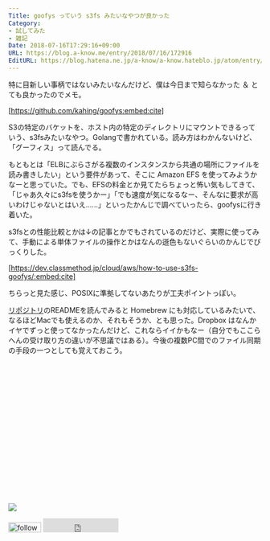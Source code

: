 ```yaml
---
Title: goofys っていう s3fs みたいなやつが良かった
Category:
- 試してみた
- 雑記
Date: 2018-07-16T17:29:16+09:00
URL: https://blog.a-know.me/entry/2018/07/16/172916
EditURL: https://blog.hatena.ne.jp/a-know/a-know.hateblo.jp/atom/entry/10257846132601702622
---
```


特に目新しい事柄ではないみたいなんだけど、僕は今日まで知らなかった ＆ とても良かったのでメモ。



[https://github.com/kahing/goofys:embed:cite]



S3の特定のバケットを、ホスト内の特定のディレクトリにマウントできるっていう、s3fsみたいなやつ。Golangで書かれている。読み方はわかんないけど、「グーフィス」って読んでる。




<!-- more -->




もともとは「ELBにぶらさがる複数のインスタンスから共通の場所にファイルを読み書きしたい」という要件があって、そこに Amazon EFS を使ってみようかなーと思っていた。でも、EFSの料金とか見てたらちょっと怖い気もしてきて、「じゃあ久々にs3fsを使うかー」「でも速度が気になるなー、そんなに要求が高いわけじゃないとはいえ......」といったかんじで調べていったら、goofysに行き着いた。


s3fsとの性能比較とかは↓の記事とかでもされているのだけど、実際に使ってみて、手動による単体ファイルの操作とかはなんの遜色もないぐらいのかんじでびっくりした。



[https://dev.classmethod.jp/cloud/aws/how-to-use-s3fs-goofys/:embed:cite]


ちらっと見た感じ、POSIXに準拠してないあたりが工夫ポイントっぽい。


[リポジトリ](https://github.com/kahing/goofys)のREADMEを読んでみると Homebrew にも対応しているみたいで、なるほどMacでも使えるのか、それもそうか、とも思った。Dropbox はなんかイヤでずっと使ってなかったんだけど、これならイイかもなー（自分でもここらへんの受け取り方の違いが不思議ではある）。今後の複数PC間でのファイル同期の手段の一つとしても覚えておこう。


<div>
<br>
<script async src="//pagead2.googlesyndication.com/pagead/js/adsbygoogle.js"></script>
<!-- article-bottom2 -->
<ins class="adsbygoogle"
     style="display:inline-block;width:300px;height:250px"
     data-ad-client="ca-pub-3463034538369189"
     data-ad-slot="5274552934"></ins>
<script>
(adsbygoogle = window.adsbygoogle || []).push({});
</script>

<a href="https://bit.ly/pixe-la" target='blank' rel="nofollow"><img src="https://cdn-ak.f.st-hatena.com/images/fotolife/a/a-know/20170405/20170405220342.png"></a>
<br>
</div>

<div>
<a href='https://cloud.feedly.com/#subscription%2Ffeed%2Fhttp%3A%2F%2Fblog.a-know.me%2Ffeed'  target='blank'><img id='feedlyFollow' src='https://s3.feedly.com/img/follows/feedly-follow-rectangle-volume-small_2x.png' alt='follow us in feedly' width='65' height='20'></a>



<iframe src="https://blog.hatena.ne.jp/a-know/a-know.hateblo.jp/subscribe/iframe" allowtransparency="true" frameborder="0" scrolling="no" width="150" height="28"></iframe>
</div>


<script src="https://moshi-moshi.moshimo.works/moshimoshi/a_know_blog/2018-07-16-172916?title=goofys%20%E3%81%A3%E3%81%A6%E3%81%84%E3%81%86%20s3fs%20%E3%81%BF%E3%81%9F%E3%81%84%E3%81%AA%E3%82%84%E3%81%A4%E3%81%8C%E8%89%AF%E3%81%8B%E3%81%A3%E3%81%9F"></script>
